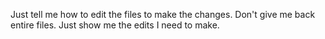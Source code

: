 Just tell me how to edit the files to make the changes.
Don't give me back entire files.
Just show me the edits I need to make.